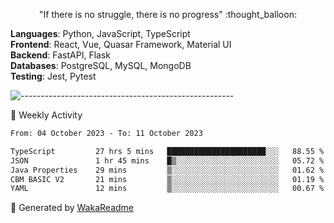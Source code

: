 <p align="center"> 
  "If there is no struggle, there is no progress" :thought_balloon:
</p>

<p align="left">
  <strong>Languages</strong>: Python, JavaScript, TypeScript<br>
  <strong>Frontend</strong>: React, Vue, Quasar Framework, Material UI<br>
  <strong>Backend</strong>: FastAPI, Flask<br>
  <strong>Databases</strong>: PostgreSQL, MySQL, MongoDB<br>
  <strong>Testing</strong>: Jest, Pytest<br>
</p>

![-----------------------------------------------------](https://raw.githubusercontent.com/andreasbm/readme/master/assets/lines/vintage.png)

🎯 Weekly Activity

<!--START_SECTION:waka-->

```txt
From: 04 October 2023 - To: 11 October 2023

TypeScript         27 hrs 5 mins   ██████████████████████░░░   88.55 %
JSON               1 hr 45 mins    █▒░░░░░░░░░░░░░░░░░░░░░░░   05.72 %
Java Properties    29 mins         ▒░░░░░░░░░░░░░░░░░░░░░░░░   01.62 %
CBM BASIC V2       21 mins         ▒░░░░░░░░░░░░░░░░░░░░░░░░   01.19 %
YAML               12 mins         ▒░░░░░░░░░░░░░░░░░░░░░░░░   00.67 %
```

<!--END_SECTION:waka-->


🚀 Generated by [WakaReadme](https://github.com/athul/waka-readme)
